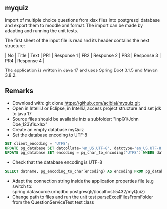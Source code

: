 ## myquiz
Import of multiple choice questions from xlsx files into postgresql database and export them to moodle xml format.
The import can be made by adapting and running the unit tests.

The first sheet of the input file is read and its header contains the next structure:

| No | Title | Text | PR1 | Response 1 | PR2 | Response 2 | PR3 | Response 3 | PR4 | Response 4 |


The application is written in Java 17 and uses Spring Boot 3.1.5 and Maven 3.8.2.

## Remarks
- Download with: git clone https://github.com/aclblaj/myquiz.git
- Open in IntelliJ or Eclipse, in IntelliJ, access project structure and set jdk to java 17
- Source files should be available into a subfolder: "inpQ1\John Doe_123\fis.xlsx"
- Create an empty database myQuiz
- Set the database encoding to UTF-8
``` sql
SET client_encoding = 'UTF8';
UPDATE pg_database SET datcollate='en_US.UTF-8', datctype='en_US.UTF-8' WHERE datname='postgres';
UPDATE pg_database SET encoding = pg_char_to_encoding('UTF8') WHERE datname = 'myQuiz' ;
```
- Check  that the database encoding is UTF-8
``` sql
SELECT datname, pg_encoding_to_char(encoding) AS encoding FROM pg_database WHERE datname = 'myQuiz'
```
- Adapt the connection string inside the application.properties file (e.g switch to: spring.datasource.url=jdbc:postgresql://localhost:5432/myQuiz)
- Change path to files and run the unit test parseExcelFilesFromFolder from the QuestionServiceTest test class
